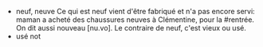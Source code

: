 - neuf, neuve
  Ce qui est neuf vient d'être fabriqué et n'a pas encore servi: maman a acheté des chaussures neuves à Clémentine, pour la #rentrée.
  On dit aussi nouveau [nu.vo].
  Le contraire de neuf, c'est vieux ou usé.
- usé not